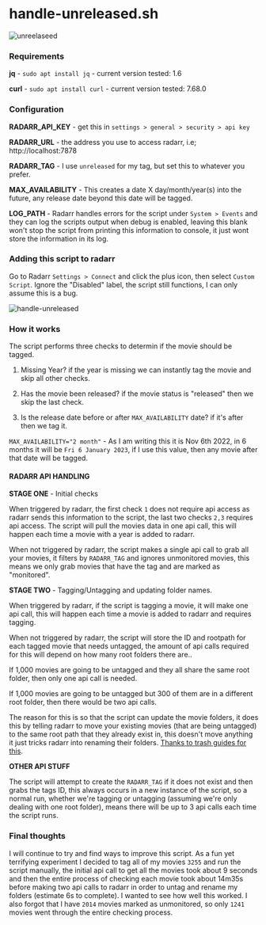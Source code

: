 # handle-unreleased.sh

![unreelaseed](https://user-images.githubusercontent.com/82295355/200149523-4381f763-e0ae-4319-8532-6158c59ce391.gif)

### Requirements

**jq** - `sudo apt install jq` - current version tested: 1.6

**curl** - `sudo apt install curl` - current version tested: 7.68.0

### Configuration

**RADARR_API_KEY** - get this in `settings > general > security > api key`

**RADARR_URL** - the address you use to access radarr, i.e; http://localhost:7878

**RADARR_TAG** - I use `unreleased` for my tag, but set this to whatever you prefer.

**MAX_AVAILABILITY** - This creates a date X day/month/year(s) into the future, any release date beyond this date will be tagged.

**LOG_PATH** - Radarr handles errors for the script under `System > Events` and they can log the scripts output when debug is enabled, leaving this blank won't stop the script from printing this information to console, it just wont store the information in its log.

### Adding this script to radarr

Go to Radarr `Settings > Connect` and click the plus icon, then select `Custom Script`. Ignore the "Disabled" label, the script still functions, I can only assume this is a bug.

![handle-unreleased](https://user-images.githubusercontent.com/82295355/200163714-18e85c6f-a67c-4343-9cb7-989e3416bc37.jpg)

### How it works

The script performs three checks to determin if the movie should be tagged.

1. Missing Year? if the year is missing we can instantly tag the movie and skip all other checks.

2. Has the movie been released? if the movie status is "released" then we skip the last check.

3. Is the release date before or after `MAX_AVAILABILITY` date? if it's after then we tag it.

`MAX_AVAILABILITY="2 month"` - As I am writing this it is Nov 6th 2022, in 6 months it will be `Fri 6 January 2023`, if I use this value, then any movie after that date will be tagged.

#### RADARR API HANDLING

**STAGE ONE** - Initial checks

When triggered by radarr, the first check `1` does not require api access as radarr sends this information to the script, the last two checks `2,3` requires api access. The script will pull the movies data in one api call, this will happen each time a movie with a year is added to radarr.

When not triggered by radarr, the script makes a single api call to grab all your movies, it filters by `RADARR_TAG` and ignores unmonitored movies, this means we only grab movies that have the tag and are marked as "monitored".

**STAGE TWO** - Tagging/Untagging and updating folder names.

When triggered by radarr, if the script is tagging a movie, it will make one api call, this will happen each time a movie is added to radarr and requires tagging.

When not triggered by radarr, the script will store the ID and rootpath for each tagged movie that needs untagged, the amount of api calls required for this will depend on how many root folders there are..

If 1,000 movies are going to be untagged and they all share the same root folder, then only one api call is needed.

If 1,000 movies are going to be untagged but 300 of them are in a different root folder, then there would be two api calls.

The reason for this is so that the script can update the movie folders, it does this by telling radarr to move your existing movies (that are being untagged) to the same root path that they already exist in, this doesn't move anything it just tricks radarr into renaming their folders. [Thanks to trash guides for this](https://trash-guides.info/Radarr/Tips/Radarr-rename-your-folders/).

**OTHER API STUFF**

The script will attempt to create the `RADARR_TAG` if it does not exist and then grabs the tags ID, this always occurs in a new instance of the script, so a normal run, whether we're tagging or untagging (assuming we're only dealing with one root folder), means there will be up to 3 api calls each time the script runs.

### Final thoughts

I will continue to try and find ways to improve this script. As a fun yet terrifying experiment I decided to tag all of my movies `3255` and run the script manually, the initial api call to get all the movies took about 9 seconds and then the entire process of checking each movie took about 14m35s before making two api calls to radarr in order to untag and rename my folders (estimate 6s to complete). I wanted to see how well this worked. I also forgot that I have `2014` movies marked as unmonitored, so only `1241` movies went through the entire checking process.
